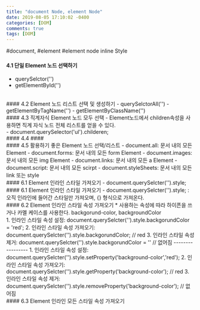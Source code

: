```yaml
---
title: "document Node, element Node"
date: 2019-08-05 17:10:02 -0400
categories: [DOM]
comments: true
tags: [DOM]
---
```

#document, #element #element node inline Style

#### 4.1 단일 Element 노드 선택하기
- querySelctor('')
- getElementById('')
<br>
#### 4.2 Element 노드 리스트 선택 및 생성하기
- querySelctorAll('')
- getElementByTagName('')
- getElementByClassName('')
<br>
#### 4.3 직계자식 Element 노드 모두 선택
- Element노드에서 children속성을 사용하면 직계 자식 노드 전체 리스트를 얻을 수 있다.
<br>
- document.querySelector('ul').childeren;
<br>
#### 4.4 ####
<br>
#### 4.5 활용하기 좋은 Element 노드 선택/리스트
- document.all: 문서 내의 모든 Element
- document.forms: 문서 내의 모든 form Element
- document.images: 문서 내의 모든 img Element
- document.links: 문서 내의 모든 a Element
- document.script: 문서 내의 모든 scirpt
- document.styleSheets: 문서 내의 모든 link 또는 style
<br>
#### 6.1 Element 인라인 스타일 가져오기
- document.querySelcter('').style;
<br>
#### 6.1 Element 인라인 스타일 가져오기
- document.querySelcter('').style; : 오직 인라인에 들어간 스타일만 가져오며, {} 형식으로 가져온다.
<br>
#### 6.2 Element 인라인 스타일 속성 가져오기 
* 사용하는 속성에 따라 하이픈을 쓰거나 카멜 케이스를 사용한다. backgorund-color, backgroundColor
<br>
1. 인라인 스타일 속성 설정: document.querySelcter('').style.backgorundColor = 'red';
2. 인라인 스타일 속성 가져오기: document.querySelcter('').style.backgorundColor; // red
3. 인라인 스타일 속성 제거: document.querySelcter('').style.backgorundColor = '' // 없어짐
-----------------
1. 인라인 스타일 속성 설정: document.querySelcter('').style.setProperty('background-color','red');
2. 인라인 스타일 속성 가져오기: document.querySelcter('').style.getProperty('background-color'); // red
3. 인라인 스타일 속성 제거: document.querySelcter('').style.removeProperty('background-color'); // 없어짐
<br>
#### 6.3 Element 인라인 모든 스타일 속성 가져오기